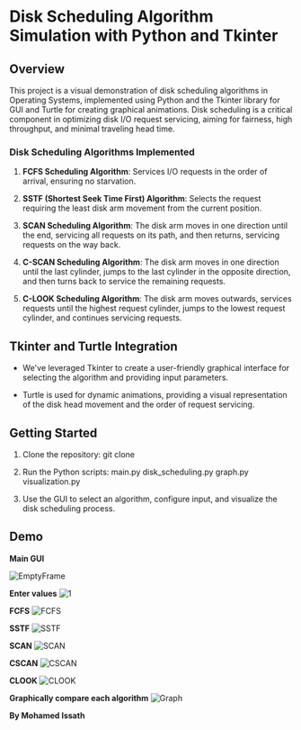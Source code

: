 # Disk Scheduling Algorithm Simulation with Python and Tkinter

## Overview

This project is a visual demonstration of disk scheduling algorithms in Operating Systems, implemented using Python and the Tkinter library for GUI and Turtle for creating graphical animations. Disk scheduling is a critical component in optimizing disk I/O request servicing, aiming for fairness, high throughput, and minimal traveling head time.

### Disk Scheduling Algorithms Implemented

1. **FCFS Scheduling Algorithm**: Services I/O requests in the order of arrival, ensuring no starvation.

2. **SSTF (Shortest Seek Time First) Algorithm**: Selects the request requiring the least disk arm movement from the current position.

3. **SCAN Scheduling Algorithm**: The disk arm moves in one direction until the end, servicing all requests on its path, and then returns, servicing requests on the way back.

4. **C-SCAN Scheduling Algorithm**: The disk arm moves in one direction until the last cylinder, jumps to the last cylinder in the opposite direction, and then turns back to service the remaining requests.

5. **C-LOOK Scheduling Algorithm**: The disk arm moves outwards, services requests until the highest request cylinder, jumps to the lowest request cylinder, and continues servicing requests.

## Tkinter and Turtle Integration

- We've leveraged Tkinter to create a user-friendly graphical interface for selecting the algorithm and providing input parameters.

- Turtle is used for dynamic animations, providing a visual representation of the disk head movement and the order of request servicing.

## Getting Started

1. Clone the repository:
git clone [](https://github.com/Am-Issath/Disk-Sched-Algo-Python.git)

2. Run the Python scripts:
main.py
disk_scheduling.py
graph.py
visualization.py

3. Use the GUI to select an algorithm, configure input, and visualize the disk scheduling process.

## Demo

**Main GUI**

![EmptyFrame](https://github.com/Am-Issath/Disk-Sched-Algo-Python/assets/74565253/ec2210ee-57ad-43a8-af57-e04cc7fdec53)

**Enter values**
![1](https://github.com/Am-Issath/Disk-Sched-Algo-Python/assets/74565253/a4148311-2e10-43f6-a5d3-bfa9f394b18d)

**FCFS**
![FCFS](https://github.com/Am-Issath/Disk-Sched-Algo-Python/assets/74565253/38931cf7-4a6b-4239-bf66-68989ec02767)

**SSTF**
![SSTF](https://github.com/Am-Issath/Disk-Sched-Algo-Python/assets/74565253/f22b4a50-50d0-4e2e-ae60-f543a346ef15)

**SCAN**
![SCAN](https://github.com/Am-Issath/Disk-Sched-Algo-Python/assets/74565253/ec659c53-25ca-45d5-9272-d9be11860d01)

**CSCAN**
![CSCAN](https://github.com/Am-Issath/Disk-Sched-Algo-Python/assets/74565253/d17fa7fb-5d62-4110-b301-9a9af4e42c97)

**CLOOK**
![CLOOK](https://github.com/Am-Issath/Disk-Sched-Algo-Python/assets/74565253/3c0735a2-c5e1-485d-a5ad-5f3151b358b9)

**Graphically compare each algorithm** 
![Graph](https://github.com/Am-Issath/Disk-Sched-Algo-Python/assets/74565253/6f81aad1-3f57-4315-9c50-49be051dede7)

**By Mohamed Issath**  [](https://github.com/Am-Issath)
